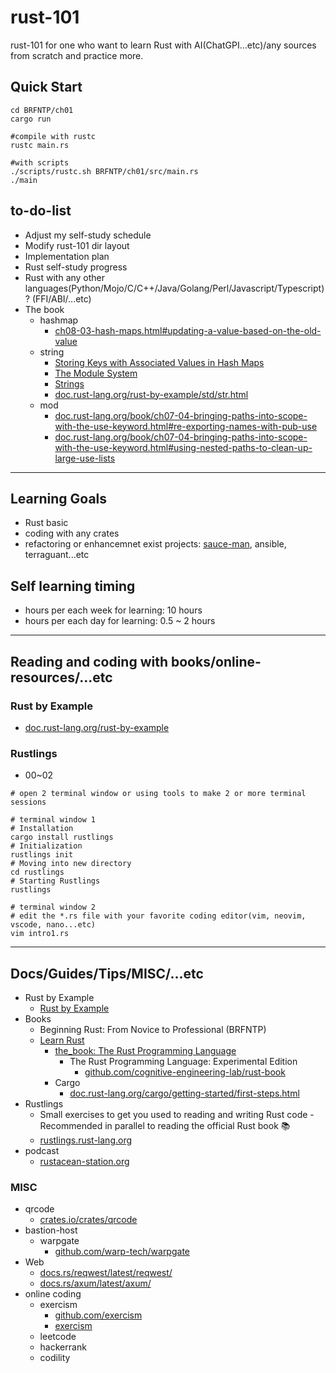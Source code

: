 # rust-101
rust-101 for one who want to learn Rust with AI(ChatGPI...etc)/any sources from scratch and practice more.

## Quick Start

```shell
cd BRFNTP/ch01
cargo run

#compile with rustc
rustc main.rs

#with scripts
./scripts/rustc.sh BRFNTP/ch01/src/main.rs
./main
```

## to-do-list

* Adjust my self-study schedule
* Modify rust-101 dir layout
* Implementation plan
* Rust self-study progress
* Rust with any other languages(Python/Mojo/C/C++/Java/Golang/Perl/Javascript/Typescript)? (FFI/ABI/...etc)
* The book 
  * hashmap
    - [ch08-03-hash-maps.html#updating-a-value-based-on-the-old-value](https://doc.rust-lang.org/book/ch08-03-hash-maps.html#updating-a-value-based-on-the-old-value)
  * string
    - [Storing Keys with Associated Values in Hash Maps](https://doc.rust-lang.org/book/ch08-03-hash-maps.html)
    - [The Module System](https://doc.rust-lang.org/book/ch07-00-managing-growing-projects-with-packages-crates-and-modules.html)
    - [Strings](https://doc.rust-lang.org/book/ch08-02-strings.html)
    - [doc.rust-lang.org/rust-by-example/std/str.html](https://doc.rust-lang.org/rust-by-example/std/str.html)
  * mod
    * [doc.rust-lang.org/book/ch07-04-bringing-paths-into-scope-with-the-use-keyword.html#re-exporting-names-with-pub-use](https://doc.rust-lang.org/book/ch07-04-bringing-paths-into-scope-with-the-use-keyword.html#re-exporting-names-with-pub-use)
    * [doc.rust-lang.org/book/ch07-04-bringing-paths-into-scope-with-the-use-keyword.html#using-nested-paths-to-clean-up-large-use-lists](https://doc.rust-lang.org/book/ch07-04-bringing-paths-into-scope-with-the-use-keyword.html#using-nested-paths-to-clean-up-large-use-lists)

---

## Learning Goals
- Rust basic
- coding with any crates
- refactoring or enhancemnet exist projects: [sauce-man](https://github.com/blackdesert575/sauce-man), ansible, terraguant...etc

## Self learning timing
- hours per each week for learning: 10 hours
- hours per each day for learning: 0.5 ~ 2 hours

---

## Reading and coding with books/online-resources/...etc

### Rust by Example

* [doc.rust-lang.org/rust-by-example](https://doc.rust-lang.org/rust-by-example/index.html)

### Rustlings

* 00~02

```shell
# open 2 terminal window or using tools to make 2 or more terminal sessions

# terminal window 1
# Installation
cargo install rustlings
# Initialization
rustlings init
# Moving into new directory
cd rustlings
# Starting Rustlings
rustlings

# terminal window 2
# edit the *.rs file with your favorite coding editor(vim, neovim, vscode, nano...etc)
vim intro1.rs
```

---

## Docs/Guides/Tips/MISC/...etc

* Rust by Example
  * [Rust by Example](https://doc.rust-lang.org/rust-by-example/index.html)
* Books
  * Beginning Rust: From Novice to Professional (BRFNTP)
  * [Learn Rust](https://www.rust-lang.org/learn)
    * [the_book: The Rust Programming Language](https://doc.rust-lang.org/book/)
      * The Rust Programming Language: Experimental Edition
        * [github.com/cognitive-engineering-lab/rust-book](https://github.com/cognitive-engineering-lab/rust-book)
    * Cargo
      * [doc.rust-lang.org/cargo/getting-started/first-steps.html](https://doc.rust-lang.org/cargo/getting-started/first-steps.html)      
* Rustlings
  * Small exercises to get you used to reading and writing Rust code - Recommended in parallel to reading the official Rust book 📚️
  * [rustlings.rust-lang.org](https://rustlings.rust-lang.org/)
* podcast
  * [rustacean-station.org](https://rustacean-station.org/)

### MISC

* qrcode
  * [crates.io/crates/qrcode](https://crates.io/crates/qrcode)
* bastion-host
  * warpgate
    * [github.com/warp-tech/warpgate](https://github.com/warp-tech/warpgate)
* Web
  * [docs.rs/reqwest/latest/reqwest/](https://docs.rs/reqwest/latest/reqwest/)
  * [docs.rs/axum/latest/axum/](https://docs.rs/axum/latest/axum/)
* online coding
  * exercism
    * [github.com/exercism](https://github.com/exercism)
    * [exercism](https://exercism.org/)
  * leetcode
  * hackerrank
  * codility